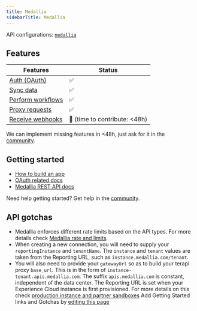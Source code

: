 ```yaml
---
title: Medallia
sidebarTitle: Medallia
---
```


API configurations: [`medallia`](https://terapi.dev/providers.yaml)

## Features

| Features | Status |
| - | - |
| [Auth (OAuth)](/integrate/guides/authorize-an-api) | ✅ |
| [Sync data](/integrate/guides/sync-data-from-an-api) | ✅ |
| [Perform workflows](/integrate/guides/perform-workflows-with-an-api) | ✅ |
| [Proxy requests](/integrate/guides/proxy-requests-to-an-api) | ✅ |
| [Receive webhooks](/integrate/guides/receive-webhooks-from-an-api) | 🚫 (time to contribute: &lt;48h) |

<Tip>We can implement missing features in &lt;48h, just ask for it in the [community](https://terapi.dev/slack).</Tip>

## Getting started

-   [How to build an app](https://developer.medallia.com/medallia-apps/docs/register-as-an-app-builder)
-   [OAuth related docs](https://developer.medallia.com/medallia-apis/reference/authentication)
-   [Medallia REST API docs](https://developer.medallia.com/medallia-apis/reference/integrations)

<Tip>Need help getting started? Get help in the [community](https://terapi.dev/slack).</Tip>

## API gotchas
-   Medallia enforces different rate limits based on the API types. For more details check [Medallia rate and limits](https://developer.medallia.com/medallia-apis/reference/integrations#rates-and-limits).
-   When creating a new connection, you will need to supply your `reportingInstance` and `tenantName`. The `instance` and `tenant` values are taken from the Reporting URL, such as `instance.medallia.com/tenant`.
-   You will also need to provide your `gatewayUrl` so as to build your terapi proxy `base_url`. This is in the form of `instance-tenant.apis.medallia.com`. The suffix `apis.medallia.com` is constant, independent of the data center. The Reporting URL is set when your Experience Cloud instance is first provisioned. For more details on this check [production instance and partner sandboxes](https://developer.medallia.com/medallia-apis/reference/integrations#production-instances-and-partner-sandboxes)
<Note>Add Getting Started links and Gotchas by [editing this page](https://github.com/terapihq/terapi/tree/master/docs-v2/integrations/all/medallia.mdx)</Note>
